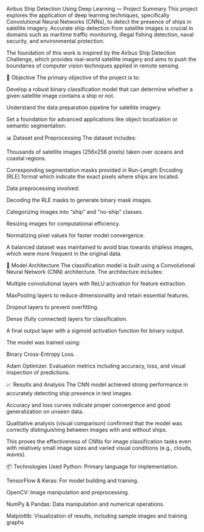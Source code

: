 Airbus Ship Detection Using Deep Learning — Project Summary This project explores the application of deep learning techniques, specifically Convolutional Neural Networks (CNNs), to detect the presence of ships in satellite imagery. Accurate ship detection from satellite images is crucial in domains such as maritime traffic monitoring, illegal fishing detection, naval security, and environmental protection.

The foundation of this work is inspired by the Airbus Ship Detection Challenge, which provides real-world satellite imagery and aims to push the boundaries of computer vision techniques applied in remote sensing.

📌 Objective The primary objective of the project is to:

Develop a robust binary classification model that can determine whether a given satellite image contains a ship or not.

Understand the data preparation pipeline for satellite imagery.

Set a foundation for advanced applications like object localization or semantic segmentation.

📊 Dataset and Preprocessing The dataset includes:

Thousands of satellite images (256x256 pixels) taken over oceans and coastal regions.

Corresponding segmentation masks provided in Run-Length Encoding (RLE) format which indicate the exact pixels where ships are located.

Data preprocessing involved:

Decoding the RLE masks to generate binary mask images.

Categorizing images into “ship” and “no-ship” classes.

Resizing images for computational efficiency.

Normalizing pixel values for faster model convergence.

A balanced dataset was maintained to avoid bias towards shipless images, which were more frequent in the original data.

🧠 Model Architecture The classification model is built using a Convolutional Neural Network (CNN) architecture. The architecture includes:

Multiple convolutional layers with ReLU activation for feature extraction.

MaxPooling layers to reduce dimensionality and retain essential features.

Dropout layers to prevent overfitting.

Dense (fully connected) layers for classification.

A final output layer with a sigmoid activation function for binary output.

The model was trained using:

Binary Cross-Entropy Loss.

Adam Optimizer.
Evaluation metrics including accuracy, loss, and visual inspection of predictions.

📈 Results and Analysis The CNN model achieved strong performance in accurately detecting ship presence in test images.

Accuracy and loss curves indicate proper convergence and good generalization on unseen data.

Qualitative analysis (visual comparison) confirmed that the model was correctly distinguishing between images with and without ships.

This proves the effectiveness of CNNs for image classification tasks even with relatively small image sizes and varied visual conditions (e.g., clouds, waves).

📦 Technologies Used Python: Primary language for implementation.

TensorFlow & Keras: For model building and training.

OpenCV: Image manipulation and preprocessing.

NumPy & Pandas: Data manipulation and numerical operations.

Matplotlib: Visualization of results, including sample images and training graphs
